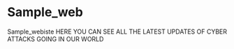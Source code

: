 # Sample_web
Sample_webiste
                                               HERE YOU CAN SEE ALL THE LATEST UPDATES OF CYBER ATTACKS GOING IN OUR WORLD
